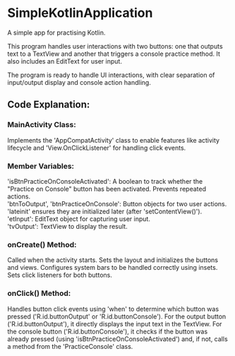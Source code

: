 # SimpleKotlinApplication  
  
A simple app for practising Kotlin.
  
This program handles user interactions with two buttons: one that outputs text to a TextView
and another that triggers a console practice method. It also includes an EditText for user input.  
  
The program is ready to handle UI interactions, with clear separation of input/output display and console action handling.


## Code Explanation:

### MainActivity Class:

Implements the 'AppCompatActivity' class to enable features like activity lifecycle and 'View.OnClickListener' for handling click events.

### Member Variables:

'isBtnPracticeOnConsoleActivated': A boolean to track whether the "Practice on Console" button has been activated. Prevents repeated actions.  
'btnToOutput', 'btnPracticeOnConsole': Button objects for two user actions. 'lateinit' ensures they are initialized later (after 'setContentView()').  
'etInput': EditText object for capturing user input.  
'tvOutput': TextView to display the result.  

### onCreate() Method:

Called when the activity starts. Sets the layout and initializes the buttons and views.
Configures system bars to be handled correctly using insets.
Sets click listeners for both buttons.

### onClick() Method:

Handles button click events using 'when' to determine which button was pressed ('R.id.buttonOutput' or 'R.id.buttonConsole').
For the output button ('R.id.buttonOutput'), it directly displays the input text in the TextView.
For the console button ('R.id.buttonConsole'), it checks if the button was already pressed (using 'isBtnPracticeOnConsoleActivated') and, if not, calls a method from the 'PracticeConsole' class.

